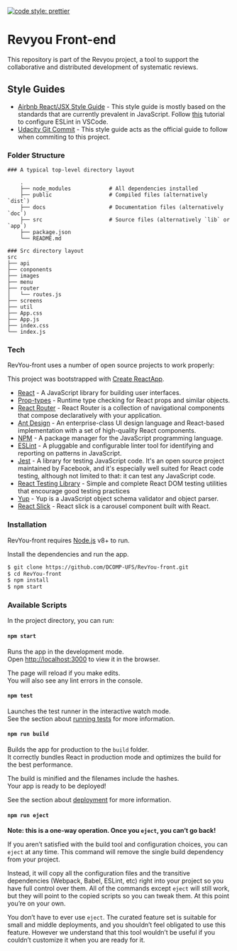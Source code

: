 [![code style: prettier](https://img.shields.io/badge/code_style-prettier-ff69b4.svg?style=flat-square)](https://github.com/prettier/prettier)

# Revyou Front-end 

This repository is part of the Revyou project, a tool to support the collaborative and distributed development of systematic reviews.

## Style Guides

  - [Airbnb React/JSX Style Guide] - This style guide is mostly based on the standards that are currently prevalent in JavaScript. Follow [this](https://blog.echobind.com/integrating-prettier-eslint-airbnb-style-guide-in-vscode-47f07b5d7d6a) tutorial to configure ESLint in VSCode. 
  - [Udacity Git Commit] - This style guide acts as the official guide to follow when commiting to this project.

### Folder Structure
```
### A typical top-level directory layout

    .
    ├── node_modules			# All dependencies installed
    ├── public                  # Compiled files (alternatively `dist`)
    ├── docs                    # Documentation files (alternatively `doc`)
    ├── src                     # Source files (alternatively `lib` or `app`)
    ├── package.json
    └── README.md

```

```
### Src directory layout
src
├── api
├── conponents
├── images
├── menu
├── router
│   └── routes.js
├── screens
├── util
├── App.css
├── App.js
├── index.css   
└── index.js
```

### Tech

RevYou-front uses a number of open source projects to work properly:

This project was bootstrapped with [Create ReactApp](https://github.com/facebook/create-react-app).

* [React] - A JavaScript library for building user interfaces.
* [Prop-types] - Runtime type checking for React props and similar objects.
* [React Router] - React Router is a collection of navigational components that compose declaratively with your application.
* [Ant Design] - An enterprise-class UI design language and React-based implementation with a set of high-quality React components.
* [NPM] - A package manager for the JavaScript programming language.
* [ESLint] - A pluggable and configurable linter tool for identifying and reporting on patterns in JavaScript.
* [Jest] - A library for testing JavaScript code. It's an open source project maintained by Facebook, and it's especially well suited for React code testing, although not limited to that: it can test any JavaScript code. 
* [React Testing Library] -  Simple and complete React DOM testing utilities that encourage good testing practices
* [Yup] - Yup is a JavaScript object schema validator and object parser. 
* [React Slick] - React slick is a carousel component built with React. 

### Installation

RevYou-front requires [Node.js](https://nodejs.org/) v8+ to run.

Install the dependencies and run the app.

```sh
$ git clone https://github.com/DCOMP-UFS/RevYou-front.git
$ cd RevYou-front
$ npm install
$ npm start
```

### Available Scripts

In the project directory, you can run:

#### `npm start`

Runs the app in the development mode.<br>
Open [http://localhost:3000](http://localhost:3000) to view it in the browser.

The page will reload if you make edits.<br>
You will also see any lint errors in the console.

#### `npm test`

Launches the test runner in the interactive watch mode.<br>
See the section about [running tests](https://facebook.github.io/create-react-app/docs/running-tests) for more information.

#### `npm run build`

Builds the app for production to the `build` folder.<br>
It correctly bundles React in production mode and optimizes the build for the best performance.

The build is minified and the filenames include the hashes.<br>
Your app is ready to be deployed!

See the section about [deployment](https://facebook.github.io/create-react-app/docs/deployment) for more information.

#### `npm run eject`

**Note: this is a one-way operation. Once you `eject`, you can’t go back!**

If you aren’t satisfied with the build tool and configuration choices, you can `eject` at any time. This command will remove the single build dependency from your project.

Instead, it will copy all the configuration files and the transitive dependencies (Webpack, Babel, ESLint, etc) right into your project so you have full control over them. All of the commands except `eject` will still work, but they will point to the copied scripts so you can tweak them. At this point you’re on your own.

You don’t have to ever use `eject`. The curated feature set is suitable for small and middle deployments, and you shouldn’t feel obligated to use this feature. However we understand that this tool wouldn’t be useful if you couldn’t customize it when you are ready for it.


[//]: # (These are reference links used in the body of this note and get stripped out when the markdown processor does its job. There is no need to format nicely because it shouldn't be seen. Thanks SO - http://stackoverflow.com/questions/4823468/store-comments-in-markdown-syntax)


[node.js]: <http://nodejs.org>
[React]: <https://reactjs.org/>
[Prop-types]: <https://www.npmjs.com/package/prop-types>
[React Router]: <https://reacttraining.com/react-router/>
[Ant Design]: <https://ant.design/>  
[NPM]: <https://www.npmjs.com/>
[ESLint]: <https://eslint.org/>
[Airbnb React/JSX Style Guide]: <https://github.com/airbnb/javascript/tree/master/react>
[Udacity Git Commit]: <https://udacity.github.io/git-styleguide/>
[Jest]: <https://jestjs.io/>
[React Testing Library]: <https://github.com/kentcdodds/react-testing-library>
[Yup]: <https://github.com/jquense/yup>
[React Slick]: <https://react-slick.neostack.com/>
